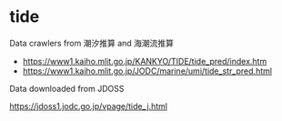 # tide

Data crawlers from 潮汐推算 and 海潮流推算

* https://www1.kaiho.mlit.go.jp/KANKYO/TIDE/tide_pred/index.htm
* https://www1.kaiho.mlit.go.jp/JODC/marine/umi/tide_str_pred.html

Data downloaded from JDOSS

https://jdoss1.jodc.go.jp/vpage/tide_j.html
